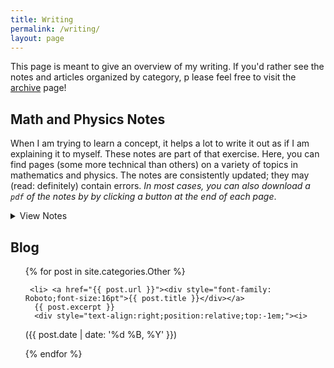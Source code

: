 ```yaml
---
title: Writing
permalink: /writing/
layout: page
---
```

This page is meant to give an overview of my writing.  If you'd rather see the notes and articles organized by category, p lease feel free to visit the [archive](/archive) page!


## Math and Physics Notes

When I am trying to learn a concept, it helps a lot to write it out as if I am explaining it to myself.  These notes are part of that exercise.  Here, you can find pages (some more technical than others) on a variety of topics in mathematics and physics. The notes are consistently updated; they may (read: definitely) contain errors. *In most cases, you can also download a `pdf` of the notes by by clicking a button at the end of each page*. 

<details><summary>View Notes</summary>
<div>
{% assign subjects = site.notes| group_by:"subject" %}
{% for subject in subjects %}
    <h3>{{ subject.name }}</h3>
    <ul>
    {% for item in subject.items %}
    <li> <a href="{{ item.url }}"><div style="font-family: Roboto;font-size:14pt">{{ item.title }}</div></a>
    {{ item.excerpt }}
    </li>

    {% endfor %}
    </ul>
{% endfor %}
</div>
</details>


## Blog

<ul>
  {% for post in site.categories.Other %}

     <li> <a href="{{ post.url }}"><div style="font-family: Roboto;font-size:16pt">{{ post.title }}</div></a>
      {{ post.excerpt }}
      <div style="text-align:right;position:relative;top:-1em;"><i>
({{ post.date | date: '%d %B, %Y' }})</i></div>
</li>
  {% endfor %}
</ul>
